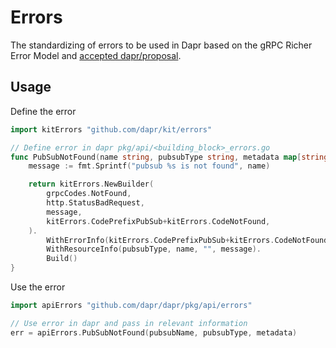 # Errors

The standardizing of errors to be used in Dapr based on the gRPC Richer Error Model and [accepted dapr/proposal](https://github.com/dapr/proposals/blob/main/0009-BCIRS-error-handling-codes.md).

## Usage

Define the error
```go
import kitErrors "github.com/dapr/kit/errors"

// Define error in dapr pkg/api/<building_block>_errors.go
func PubSubNotFound(name string, pubsubType string, metadata map[string]string) error {
	message := fmt.Sprintf("pubsub %s is not found", name)

	return kitErrors.NewBuilder(
		grpcCodes.NotFound,
		http.StatusBadRequest,
		message,
		kitErrors.CodePrefixPubSub+kitErrors.CodeNotFound,
	).
		WithErrorInfo(kitErrors.CodePrefixPubSub+kitErrors.CodeNotFound, metadata).
		WithResourceInfo(pubsubType, name, "", message).
		Build()
}
```

Use the error
```go
import apiErrors "github.com/dapr/dapr/pkg/api/errors"

// Use error in dapr and pass in relevant information
err = apiErrors.PubSubNotFound(pubsubName, pubsubType, metadata)

```

